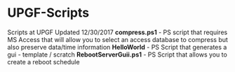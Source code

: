# UPGF-Scripts
Scripts at UPGF
Updated 12/30/2017
<b>compress.ps1</b> - PS script that requires MS Access that will allow you to select an access database to compress but also preserve data/time information
<b>HelloWorld</b> - PS Script that generates a gui - template / scratch
<b>RebootServerGuii.ps1</b> - PS Script that allows you to create a reboot schedule

